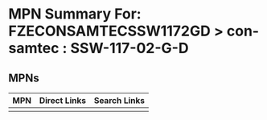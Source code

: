 



# MPN Summary For: FZECONSAMTECSSW1172GD > con-samtec : SSW-117-02-G-D

## MPNs
  

|MPN|Direct Links|Search Links|
| :--- | :--- | :--- |
||||
